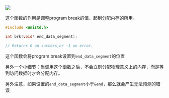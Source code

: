![](http://oss-file-cache.oss-cn-shanghai.aliyuncs.com/1658649021_image.png)

这个函数的作用是调整program break的值，起到分配内存的所用。

```c
#include <unistd.h>

int brk(void* end_data_segment);

// Returns 0 on success,or -1 on error.
```

这个函数会将program break设置到`end_data_segment`的位置

另外一个小细节：当调用这个函数之后，不会立刻分配物理意义上的内存，而是等到访问数据时才会分配内存。

另外注意，如果设置的`end_data_segment`小于`&end`，那么就会产生无法预测的错误